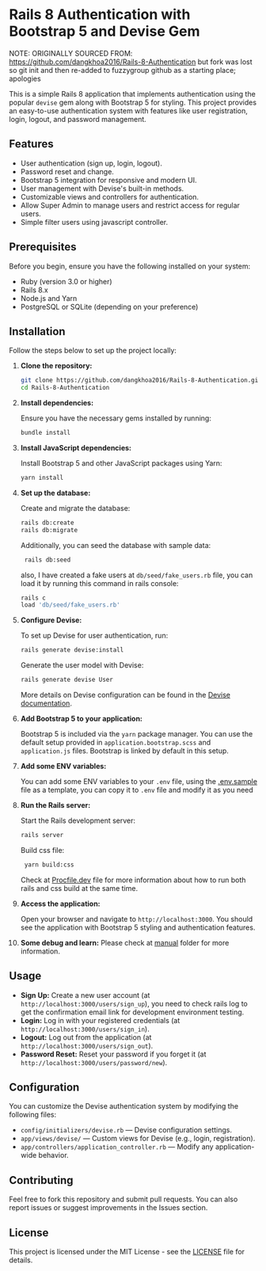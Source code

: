 
# Rails 8 Authentication with Bootstrap 5 and Devise Gem

NOTE: ORIGINALLY SOURCED FROM: https://github.com/dangkhoa2016/Rails-8-Authentication but fork was lost so git init and then re-added to fuzzygroup github as a starting place; apologies

This is a simple Rails 8 application that implements authentication using the popular `devise` gem along with Bootstrap 5 for styling. This project provides an easy-to-use authentication system with features like user registration, login, logout, and password management.

## Features

- User authentication (sign up, login, logout).
- Password reset and change.
- Bootstrap 5 integration for responsive and modern UI.
- User management with Devise's built-in methods.
- Customizable views and controllers for authentication.
- Allow Super Admin to manage users and restrict access for regular users.
- Simple filter users using javascript controller.

## Prerequisites

Before you begin, ensure you have the following installed on your system:

- Ruby (version 3.0 or higher)
- Rails 8.x
- Node.js and Yarn
- PostgreSQL or SQLite (depending on your preference)

## Installation

Follow the steps below to set up the project locally:

1. **Clone the repository:**

   ```bash
   git clone https://github.com/dangkhoa2016/Rails-8-Authentication.git
   cd Rails-8-Authentication
   ```

2. **Install dependencies:**

   Ensure you have the necessary gems installed by running:

   ```bash
   bundle install
   ```

3. **Install JavaScript dependencies:**

   Install Bootstrap 5 and other JavaScript packages using Yarn:

   ```bash
   yarn install
   ```

4. **Set up the database:**

   Create and migrate the database:

   ```bash
   rails db:create
   rails db:migrate
   ```

   Additionally, you can seed the database with sample data:

   ```bash
    rails db:seed
    ```

    also, I have created a fake users at `db/seed/fake_users.rb` file, you can load it by running this command in rails console:

    ```bash
    rails c
    load 'db/seed/fake_users.rb'
    ```

5. **Configure Devise:**

   To set up Devise for user authentication, run:

   ```bash
   rails generate devise:install
   ```

   Generate the user model with Devise:

   ```bash
   rails generate devise User
   ```

   More details on Devise configuration can be found in the [Devise documentation](https://github.com/heartcombo/devise).

6. **Add Bootstrap 5 to your application:**

   Bootstrap 5 is included via the `yarn` package manager. You can use the default setup provided in `application.bootstrap.scss` and `application.js` files. Bootstrap is linked by default in this setup.

7. **Add some ENV variables:**

   You can add some ENV variables to your `.env` file, using the [.env.sample](.env.sample) file as a template, you can copy it to `.env` file and modify it as you need


8. **Run the Rails server:**

   Start the Rails development server:

   ```bash
   rails server
   ```

   Build css file:

   ```bash
    yarn build:css
    ```

    Check at [Procfile.dev](Procfile.dev) file for more information about how to run both rails and css build at the same time.

9. **Access the application:**

   Open your browser and navigate to `http://localhost:3000`. You should see the application with Bootstrap 5 styling and authentication features.

10. **Some debug and learn:**
    Please check at [manual](manual) folder for more information.

## Usage

- **Sign Up:** Create a new user account (at `http://localhost:3000/users/sign_up`), you need to check rails log to get the confirmation email link for development environment testing.
- **Login:** Log in with your registered credentials (at `http://localhost:3000/users/sign_in`).
- **Logout:** Log out from the application (at `http://localhost:3000/users/sign_out`).
- **Password Reset:** Reset your password if you forget it (at `http://localhost:3000/users/password/new`).

## Configuration

You can customize the Devise authentication system by modifying the following files:

- `config/initializers/devise.rb` — Devise configuration settings.
- `app/views/devise/` — Custom views for Devise (e.g., login, registration).
- `app/controllers/application_controller.rb` — Modify any application-wide behavior.

## Contributing

Feel free to fork this repository and submit pull requests. You can also report issues or suggest improvements in the Issues section.

## License

This project is licensed under the MIT License - see the [LICENSE](LICENSE) file for details.
